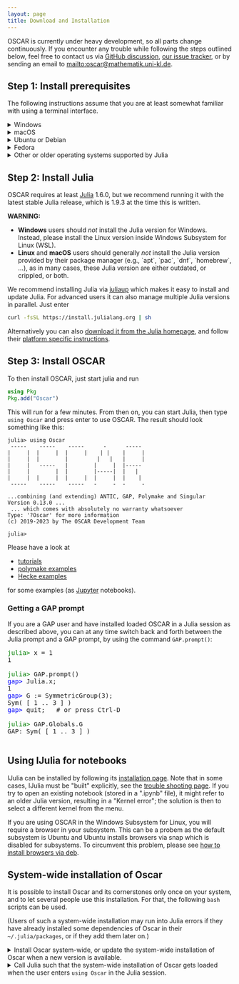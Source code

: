 ```yaml
---
layout: page
title: Download and Installation
---
```


OSCAR is currently under heavy development, so all parts
change continuously. If you encounter any trouble while following
the steps outlined below, feel free to contact us via
[GitHub discussion](https://github.com/oscar-system/Oscar.jl/discussions),
[our issue tracker](https://github.com/oscar-system/Oscar.jl/issues),
or by sending an email to <mailto:oscar@mathematik.uni-kl.de>.


## Step 1: Install prerequisites

The following instructions assume that you are at least somewhat familiar with using a
terminal interface.

<div class="clickdesc">

<details>
<summary>
Windows
</summary>
Please install Windows Subsystem for Linux (WSL) following the <a href="https://learn.microsoft.com/en-us/windows/wsl/install">official instructions</a>. You should now have an App "Ubuntu" in your start menu (run "explorer.exe ." in the Ubuntu terminal to open the current folder in the Windows File Explorer). You can now follow the instructions for <em><a href="#install-ubuntu">Ubuntu</a></em>. 
</details>

<details>
<summary>
macOS
</summary>
If you are using macOS 10.12 or newer, you need to install the Xcode command
line tools, as explained in the following instructions.
<ol>
<li>Launch a Terminal and copy and paste the command <code>xcode-select --install</code>, then press enter.</li>
<li>A window will appear asking you: <q>The xcode-select command requires
the command line developer tools. Would you like to install the tools
now?</q>. Confirm this by clicking <q>Install</q>.</li>
<li>Wait for this to complete; it needs to download about 130 MB of data.</li>
<li>You can verify that everything worked verifying the
<code>/Library/Developer/CommandLineTools/usr/bin/</code> exists and
contains executables such as <code>clang</code> and <code>clang++</code>,
the C and C++ compiler.</li>
</ol>
</details>

<details id="install-ubuntu">
<summary>
Ubuntu or Debian
</summary>
If you are using Ubuntu 18.04 "Bionic" or newer, or Debian 10 "Buster" or newer, proceed as follows:
Enter these commands into a terminal (this will prompt for your password
and requires that you have permissions to administer your computer).
{% highlight bash %}
sudo apt-get update
sudo apt-get install build-essential
{% endhighlight %}
</details>

<details>
<summary>
Fedora
</summary>
If you are using Fedora 28 or newer,
enter the following commands into a terminal (this will prompt for your password
and requires that you have permissions to administer your computer).
{% highlight bash %}
sudo dnf install gcc-c++ make
{% endhighlight %}
</details>

<details>
<summary>
Other or older operating systems supported by Julia
</summary>
We do not provided official support for other such systems at this time. But
if you wish to try anyway, you will need to install at least GNU make, and a
fairly recent C++ compiler supporting the C++17 standard.
Suitable compilers include
<ul>
<li>GNU C/C++ compiler (gcc) version 7 or newer,</li>
<li>Clang C/C++ compiler version 5 or newer,</li>
<li>Intel C/C++ Compiler (icc) version 19.0 or newer.</li>
</ul>
</details>

</div>

## Step 2: Install Julia

OSCAR requires at least [Julia](https://julialang.org) 1.6.0, but we recommend running it with the latest stable Julia release,
which is 1.9.3 at the time this is written.

<div class="message">
   <strong>WARNING:</strong>
   <ul>
   <li>
   <strong>Windows</strong> users should <em>not</em> install the Julia version for Windows.
   Instead, please install the Linux version inside Windows Subsystem for Linux (WSL).
   </li>
   <li>
   <strong>Linux</strong> and <strong>macOS</strong> users should generally <em>not</em> install the Julia version
   provided by their package manager (e.g., `apt`, `pac`, `dnf`, `homebrew`, ...), as in many cases,
   these Julia version are either outdated, or crippled, or both.
   </li>
   </ul>
</div>


We recommend installing Julia via [juliaup](https://github.com/JuliaLang/juliaup)
which makes it  easy to install and update Julia. For advanced users it can also
manage multiple Julia versions in parallel. Just enter
```sh
curl -fsSL https://install.julialang.org | sh
```

Alternatively you can also [download it from the Julia homepage](https://julialang.org/downloads/),
and follow their [platform specific instructions](https://julialang.org/downloads/platform/).


## Step 3: Install OSCAR

To then install OSCAR, just start julia and run

```julia
using Pkg
Pkg.add("Oscar")
```

This will run for a few minutes. From then on, you can start Julia, then type `using Oscar`
and press enter to use OSCAR. The result should look something like this:

```console?lang=julia
julia> using Oscar
 -----    -----    -----      -      -----
|     |  |     |  |     |    | |    |     |
|     |  |        |         |   |   |     |
|     |   -----   |        |     |  |-----
|     |        |  |        |-----|  |   |
|     |  |     |  |     |  |     |  |    |
 -----    -----    -----   -     -  -     -

...combining (and extending) ANTIC, GAP, Polymake and Singular
Version 0.13.0 ...
 ... which comes with absolutely no warranty whatsoever
Type: '?Oscar' for more information
(c) 2019-2023 by The OSCAR Development Team

julia>
```

Please have a look at

  - [tutorials](https://www.oscar-system.org/tutorials/)
  - [polymake examples](https://github.com/micjoswig/oscar-notebooks)
  - [Hecke examples](https://github.com/thofma/HeckeTutorials.jl)

for some examples (as [Jupyter](https://jupyter.org/) notebooks).


### Getting a GAP prompt

If you are a GAP user and have installed loaded OSCAR in a Julia session as
described above, you can at any time switch back and forth between the Julia prompt
and a GAP prompt, by using the command `GAP.prompt()`:

<pre>
<span style="color: green">julia></span> x = 1
1

<span style="color: green">julia></span> GAP.prompt()
<span style="color: blue">gap></span> Julia.x;
1
<span style="color: blue">gap></span> G := SymmetricGroup(3);
Sym( [ 1 .. 3 ] )
<span style="color: blue">gap></span> quit;   # or press Ctrl-D

<span style="color: green">julia></span> GAP.Globals.G
GAP: Sym( [ 1 .. 3 ] )

</pre>



## Using IJulia for notebooks

IJulia can be installed by following its
[installation page](https://julialang.github.io/IJulia.jl/stable/manual/installation/).
Note that in some cases, IJulia must be "built" explicitly, see
the [trouble shooting page](https://julialang.github.io/IJulia.jl/stable/manual/troubleshooting/).
If you try to open an existing notebook (stored in a ".ipynb" file), it might refer to an
older Julia version, resulting in a "Kernel error"; the solution is then to select
a different kernel from the menu.

If you are using OSCAR in the Windows Subsystem for Linux, you will require a browser 
in your subsystem. This can be a probem as the default subsystem is Ubuntu and Ubuntu 
installs browsers via snap which is disabled for subsystems. To circumvent this problem, 
please see [how to install browsers via deb](https://www.omgubuntu.co.uk/2022/04/how-to-install-firefox-deb-apt-ubuntu-22-04).


## System-wide installation of Oscar

It is possible to install Oscar and its cornerstones only once on your system,
and to let several people use this installation.
For that, the following `bash` scripts can be used.

(Users of such a system-wide installation may run into Julia errors
if they have already installed some dependencies of Oscar in their
<code>~/.julia/packages</code>, or if they <C>add</C> them later on.)

<div class="clickdesc">

<details>
<summary>
Install Oscar system-wide,
or update the system-wide installation of Oscar when a new version is available.
</summary>
Enter the following commands into a file (for example <code>oscar_systemwide_install</code>),
adjust the paths for the variables <code>julia_for_oscar</code> and <code>central_depot</code>,
and then run the script in a terminal (with administrator rights).
{% highlight bash %}
#!/bin/bash

# Specify the intended version of Julia.
julia_for_oscar=/users/oscar/julia-1.8.5/bin/julia

# Specify the intended location of the central Oscar installation.
central_depot=/users/oscar/JULIA_DEPOT

# We will store the necessary artifacts in the
# "architecture dependent location" in Julia's default DEPOT_PATH.
# First determine this path and create the directory if necessary.
# (Here we asume that `DEPOT_PATH[2]` is the architecture-specific
# shared system directory, as documented for the default value of
# `DEPOT_PATH`.)
system_depot=$(${julia_for_oscar} --startup-file=no -e 'println(DEPOT_PATH[2])')
mkdir -p "${system_depot}/artifacts"

# Set the Julia variables that control the location of packages.
# (Do not admit the current user's own depot path.)
export JULIA_DEPOT_PATH=${central_depot}:${system_depot}

# Clean the environment, such that the already centrally installed packages
# get replaced by newer versions if necessary.
# (This is safer than calling `Pkg.update()` in Julia.)
# Then let Julia install and precompile the packages.
${julia_for_oscar} --project=@v#.#-oscar -e 'using Pkg, Artifacts; \
rm("'${central_depot}'/environments/v" * join(split(string(VERSION), ".")[1:2], ".") * "/Project.toml", force=true)
Artifacts.with_artifacts_directory("'${system_depot}'/artifacts") do; \
Pkg.add("Oscar"); \
Pkg.add("GAP"); \
Pkg.add("Nemo"); \
Pkg.add("Hecke"); \
Pkg.add("Singular"); \
Pkg.add("Polymake"); \
Pkg.add("AbstractAlgebra"); \
Pkg.instantiate(); \
end; \
exit();'
{% endhighlight %}
</details>

<details>
<summary>
Call Julia such that the system-wide installation of Oscar gets loaded
when the user enters <code>using Oscar</code> in the Julia session.
</summary>
Enter the following commands into a file (for example <code>julia_with_oscar</code>),
adjust the paths for the variables <code>julia_for_oscar</code> and <code>central_depot</code>,
and then run the script in a terminal (not with administrator rights).
{% highlight bash %}
#!/bin/bash

# Specify the intended version of Julia.
julia_for_oscar=/users/oscar/julia-1.8.5/bin/julia

# Specify the intended location of the central Oscar installation.
central_depot=/users/oscar/JULIA_DEPOT

# Admit the path with the central installation.
export JULIA_DEPOT_PATH=:${central_depot}
export JULIA_LOAD_PATH=":@v#.#-oscar"

# Call Julia.
${julia_for_oscar} $*
{% endhighlight %}
</details>

</div>
